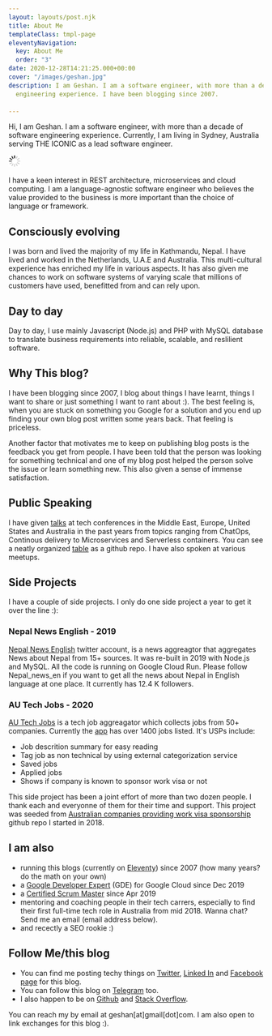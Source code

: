 ```yaml
---
layout: layouts/post.njk
title: About Me
templateClass: tmpl-page
eleventyNavigation:
  key: About Me
  order: "3"
date: 2020-12-28T14:21:25.000+00:00
cover: "/images/geshan.jpg"
description: I am Geshan. I am a software engineer, with more than a decade of software
  engineering experience. I have been blogging since 2007.

---
```

Hi, I am Geshan. I am a software engineer, with more than a decade of software engineering experience. Currently, I am living in Sydney, Australia serving THE ICONIC as a lead software engineer. 

<img class="center" src="/images/generic/loading.gif" data-echo="/images/geshan.jpg" title="Geshan Manandhar" alt="Geshan Manandhar">

I have a keen interest in REST architecture, microservices and cloud computing. I am a language-agnostic software engineer who believes the value provided to the business is more important than the choice of language or framework.

## Consciously evolving

I was born and lived the majority of my life in Kathmandu, Nepal. I have lived and worked in the Netherlands, U.A.E and Australia. This multi-cultural experience has enriched my life in various aspects. It has also given me chances to work on software systems of varying scale that millions of customers have used, benefitted from and can rely upon.

## Day to day

Day to day, I use mainly Javascript (Node.js) and PHP with MySQL database to translate business requirements into reliable, scalable, and reslilient software.

## Why This blog?

I have been blogging since 2007, I blog about things I have learnt, things I want to share or just something I want to rant about :). The best feeling is, when you are stuck on something you Google for a solution and you end up finding your own blog post written some years back. That feeling is priceless.

Another factor that motivates me to keep on publishing blog posts is the feedback you get from people. I have been told that the person was looking for something technical and one of my blog post helped the person solve the issue or learn something new. This also given a sense of immense satisfaction.

## Public Speaking

I have given [talks](/blog/categories/talks/) at tech conferences in the Middle East, Europe, United States and Australia in the past years from topics ranging from ChatOps, Continous delivery to Microservices and Serverless containers. You can see a neatly organized [table](https://github.com/geshan/public-speaking) as a github repo. I have also spoken at various meetups.

## Side Projects

I have a couple of side projects. I only do one side project a year to get it over the line :):

### Nepal News English - 2019

[Nepal News English](https://twitter.com/nepal_news_en) twitter account, is a news aggreagtor that aggregates News about Nepal from 15+ sources. It was re-built in 2019 with Node.js and MySQL. All the code is running on Google Cloud Run. Please follow Nepal_news_en if you want to get all the news about Nepal in English language at one place. It currently has 12.4 K followers.

### AU Tech Jobs - 2020

[AU Tech Jobs](https://autechjobs.ml/) is a tech job aggreagator which collects jobs from 50+ companies. Currently the [app](https://app.autechjobs.ml/) has over 1400 jobs listed. It's USPs include:

* Job descrition summary for easy reading
* Tag job as non technical by using external categorization service
* Saved jobs
* Applied jobs
* Shows if company is known to sponsor work visa or not

This side project has been a joint effort of more than two dozen people. I thank each and everyonne of them for their time and support. This project was seeded from [Australian companies providing work visa sponsorship](https://github.com/geshan/au-companies-providing-work-visa-sponsorship) github repo I started in 2018.

## I am also

* running this blogs (currently on [Eleventy](https://www.11ty.dev/)) since 2007 (how many years? do the math on your own)
* a [Google Developer Expert](https://developers.google.com/community/experts/directory/profile/profile-geshan_manandhar) (GDE) for Google Cloud since Dec 2019
* a [Certified Scrum Master](https://bcert.me/bc/html/show-badge.html?b=dkuowomp) since Apr 2019
* mentoring and coaching people in their tech carrers, especially to find their first full-time tech role in Australia from mid 2018. Wanna chat? Send me an email (email address below).
* and recectly a SEO rookie :)

## Follow Me/this blog

* You can find me posting techy things on [Twitter](https://twitter.com/geshan), [Linked In](https://linkedin.com/in/geshan) and [Facebook page](https://facebook.com/geshanblog) for this blog.
* You can follow this blog on [Telegram](https://t.me/geshanblog) too.
* I also happen to be on [Github](https://github.com/geshan) and [Stack Overflow](https://stackoverflow.com/users/112849/geshan).

You can reach my by email at geshan[at]gmail[dot]com. I am also open to link exchanges for this blog :).
